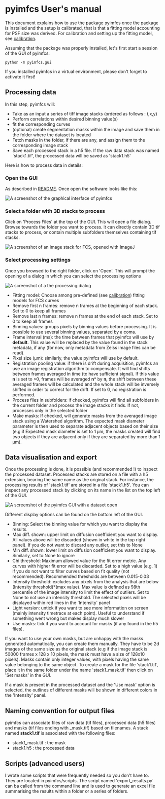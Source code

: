 # pyimfcs User's manual

This document explains how to use the package pyimfcs once the package is installed and the setup is calibrated, that is that a fitting model accounting for PSF size was derived. For calibration and setting up the fitting model, see [calibration](../blob/main/docs/calibration.md).

Assuming that the package was properly installed, let's first start a session of the GUI of pyimfcs:

	python -m pyimfcs.gui

If you installed pyimfcs in a virtual environment, please don't forget to activate it first!

## Processing data

In this step, pyimfcs will:
- Take as an input a series of tiff image stacks (ordered as follows : t,x,y)
- Perform correlations within desired binning value(s)
- fit the corresponding curves
- (optional) create segmentation masks within the image and save them in the folder where the dataset is located
- Fetch masks in the folder, if there are any, and assign them to the corresponding image stack
- Save each processed stack in a h5 file. If the raw data stack was named 'stack1.tif', the processed data will be saved as 'stack1.h5'

Here is how to process data in details:

### Open the GUI

As described in [README](../blob/main/README.md). Once open the software looks like this:

![A screenshot of the graphical interface of pyimfcs](https://github.com/aurelien-barbotin/imFCS/blob/main/images/manual/1_opening.png)

### Select a folder with 3D stacks to process

Click on 'Process Files' at the top of the GUI. This will open a file dialog. Browse towards the folder you want to process. It can directly contain 3D tif stacks to process, or contain multiple subfolders themselves containing tif stacks. 

![A screenshot of an image stack for FCS, opened with ImageJ](https://github.com/aurelien-barbotin/imFCS/blob/main/images/manual/2_stack_example.png)

### Select processing settings

Once you browsed to the right folder, click on 'Open'. This will prompt the opening of a dialog in which you can select the processing options

![A screenshot of a the processing dialog](https://github.com/aurelien-barbotin/imFCS/blob/main/images/manual/3_processing_dialog.png)

- Fitting model: Choose among pre-defined (see [calibration](../blob/main/docs/calibration.md)) fitting models for FCS curves
- Remove first n frames: remove n frames at the beginning of each stack. Set to 0 to keep all frames
- Remove last n frames: remove n frames at the end of each stack. Set to 0 to keep all frames
- Binning values: groups pixels by binning values before processing. It is possible to use several binning values, separated by a coma.
- Frame interval (ms): the time between frames that pyimfcs will use by **default**. This value will be replaced by the value found in the stack metadata, if any (for now, only metadata from Zeiss image files can be read).
- Pixel size (µm): similarly, the value pyimfcs will use by default.
- Registration pooling value: if there is drift during acquisition, pyimfcs an use an image registration algorithm to compensate. It will find shifts between frames averaged in time (to have sufficient signal). If this value **n** is set to >0, frames will be averaged **n*** by **n**, the shift between these averaged frames will be calculated and the whole stack will be inversely shifted in order to correct for the drift. If set to 0, no registration is performed.
- Process files in subfolders: if checked, pyimfcs will find all subfolders in the current folder and process the image stacks it finds. If not, processes only in the selected folder
- Make masks: If checked, will generate masks from the averaged image stack using a Watershed algorithm. The expected mask diameter parameter is then used to separate adjacent objects based on their size (e.g if Expected mask diameter is set to 1 µm, the masks created will find two objects if they are adjacent only if they are separated by more than 1 µm).

## Data visualisation and export

Once the processing is done, it is possible (and recommended !) to inspect the processed dataset. Processed stacks are stored on a file with a h5 extension, bearing the same name as the original stack. For instance, the processing results of 'stack1.tif' are stored in a file 'stack1.h5'. You can inspect any processed stack by clicking on its name in the list on the top left of the GUI.

![A screenshot of the pyimfcs GUI with a dataset open](https://github.com/aurelien-barbotin/imFCS/blob/main/images/manual/4_data_processed.png)

Different display options can be found on the bottom left of the GUI. 
- Binning: Select the binning value for which you want to display the results.
- Max diff. shown: upper limit on diffusion coefficient you want to display. All values above will be discarded (shown in white in the top right panel). If you do not want to discard any outlier, set this to None
- Min diff. shown: lower limit on diffusion coefficient you want to display. Similarly, set to None to ignore
- Chi threshold: Maximum allowed value for the fit error metric. Any curves with higher fit error will be discarded. Set to a high value (e.g. 1) if you do not want to filter curves based on fit quality (not recommended). Recommended thresholds are between 0.015-0.03
- Intensity threshold: excludes any pixels from the analysis that are below (Intensity threshold)*(max value). Max value is defined as 98th percentile of the image intensity to limit the effect of outliers. Set to None to not use an intensity threshold. The selected pixels will be displayed within red lines in the 'Intensity' panel
- Light version: untick if you want to see more information on screen (mainly intensity timetrace at each point). Useful to understand if something went wrong but makes display much slower
- Use masks: tick if you want to account for masks (if any found in the h5 files).

If you want to use your own masks, but are unhappy with the masks generated automatically, you can create them manually. They have to be 2d images of the same size as the original stack (e.g if the image stack is 50000 frames x 128 x 10 pixels, the mask must have a size of 128x10 pixels). Masks contain only integer values, with pixels having the same value belonging to the same object. To create a mask for the file 'stack1.tif', place it in the same folder under the name 'stack1_mask.tif' then click on 'Set masks' in the GUI.

If a mask is present in the processed dataset and the 'Use mask' option is selected, the outlines of different masks will be shown in different colors in the 'Intensity' panel.

## Naming convention for output files

pyimfcs can associate files of raw data (tif files), processed data (h5 files) and masks (tif files ending with _mask.tif) based on filenames. A stack named **stack1.tif** is associated with the following files:
- stack1_mask.tif : the mask
- stack1.h5 : the processed data

## Scripts (advanced users)

I wrote some scripts that were frequently needed so you don't have to. They are located in pyimfcs/scripts. The script named 'export_results.py' can ba called from the command line and is used to generate an excel file summarising the results within a folder or a series of folders.


